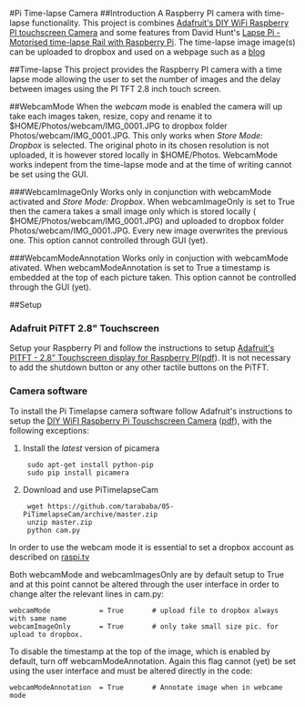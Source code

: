 #Pi Time-lapse Camera
##Introduction 
A Raspberry PI camera with time-lapse functionality. This project is combines [Adafruit's DIY WiFi Raspberry PI touchscreen Camera](https://learn.adafruit.com/diy-wifi-raspberry-pi-touch-cam/overview)
and some features from David Hunt's [Lapse Pi - Motorised time-lapse Rail with Raspberry Pi](http://www.davidhunt.ie/motorised-time-lapse-rail-with-raspberry-pi/).
The time-lapse image image(s) can be uploaded to dropbox and used on a webpage such as a [blog](http://tarababa.blogspot.com/2014/12/langebaan-webcam.html)

##Time-lapse
This project provides the Raspberry PI camera with a time lapse mode allowing the user to set the number of images and the delay between images using the PI TFT 2.8 inch touch screen.

##WebcamMode
When the *webcam* mode is enabled the camera will up take each images taken, resize, copy and rename it to $HOME/Photos/webcam/IMG_0001.JPG to dropbox folder Photos/webcam/IMG_0001.JPG.
This only works when *Store Mode: Dropbox* is selected. The original photo in its chosen resolution is not uploaded, it is however stored locally in $HOME/Photos. WebcamMode works indepent
from the time-lapse mode and at the time of writing cannot be set using the GUI. 

###WebcamImageOnly
Works only in conjunction with webcamMode activated and *Store Mode: Dropbox*. When webcamImageOnly is set to True then the camera takes a small image only which is stored locally ( $HOME/Photos/webcam/IMG_0001.JPG) 
and uploaded to dropbox folder Photos/webcam/IMG_0001.JPG. Every new image overwrites the previous one. This option cannot controlled through GUI (yet).

###WebcamModeAnnotation
Works only in conjuction with webcamMode ativated. When webcamModeAnnotation is set to True a timestamp is embedded at the top of each picture taken. This option cannot be controlled through the GUI (yet).

##Setup
### Adafruit PiTFT 2.8" Touchscreen
Setup your Raspberry PI and follow the instructions to setup [Adafruit's PITFT - 2.8" Touchscreen display for Raspberry PI](https://learn.adafruit.com/adafruit-pitft-28-inch-resistive-touchscreen-display-raspberry-pi/overview)([pdf](https://learn.adafruit.com/downloads/pdf/adafruit-pitft-28-inch-resistive-touchscreen-display-raspberry-pi.pdf)). 
It is not necessary to add the shutdown button or any other tactile buttons on the PiTFT.

### Camera software
To install the Pi Timelapse camera software follow Adafruit's instructions to setup the [DIY WiFI Raspberry Pi Touschscreen Camera](https://learn.adafruit.com/diy-wifi-raspberry-pi-touch-cam/overview) ([pdf](https://learn.adafruit.com/downloads/pdf/diy-wifi-raspberry-pi-touch-cam.pdf)), with
the following exceptions:

1. Install the *latest* version of picamera

        sudo apt-get install python-pip
        sudo pip install picamera
2. Download and use PiTimelapseCam

        wget https://github.com/tarababa/05-PiTimelapseCam/archive/master.zip
        unzip master.zip
        python cam.py

In order to use the webcam mode it is essential to set a dropbox account as described on [raspi.tv](http://raspi.tv/2013/how-to-use-dropbox-with-raspberry-pi)

Both webcamMode and webcamImagesOnly are by default setup to True and at this point cannot be altered through the user interface in order to change alter the relevant lines in cam.py:
```
webcamMode            = True       # upload file to dropbox always with same name    
webcamImageOnly       = True       # only take small size pic. for upload to dropbox.
```

To disable the timestamp at the top of the image, which is enabled by default, turn off webcamModeAnnotation. Again this flag cannot (yet) be set using the user interface and must be
altered directly in the code:
```
webcamModeAnnotation  = True       # Annotate image when in webcame mode
```

